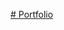 [# Portfolio
](https://gitdocs1.s3.amazonaws.com/digests/pinguthegoat-portfolio/4fc0e2ec-c8f9-4bfa-9609-6ca752f64928.txt)
